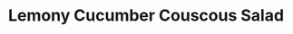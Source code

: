 ---
source_url: https://www.budgetbytes.com/lemony-cucumber-couscous-salad/
slug: lemony-cucumber-couscous-salad
title: Lemony Cucumber Couscous Salad
date_added: '2022-11-27'
description: Lemony Cucumber Couscous Salad is a light, fresh, and vibrant pasta salad
  perfect for any summer meal.
servings: 6 serving(s)
prep_time: 10 Minutes
cook_time: 10 Minutes
total_time: 20 Minutes
categories: ''
tags: ''
ingredients:
- 1.5 cups pearl couscous ($2.20)
- 1 fresh lemon ($0.89)
- 2 Tbsp olive oil ($0.32)
- 1/4 tsp garlic powder ($0.02)
- 1/4 tsp salt ($0.02)
- 1 English cucumber ($1.49)
- 1/4 bunch parsley ($0.27)
- 1/4 tsp freshly cracked pepper ($0.02)
- 3 oz. feta cheese, crumbled ($1.23)
directions:
- Bring a pot of water to a boil. Add the couscous and continue to boil for about
  5 minutes, or until the couscous is tender. Drain the couscous in a colander or
  wire strainer. Rinse briefly with cool water to cool off the couscous, then allow
  to drain while you prepare the rest of the salad.
- Zest the lemon and then squeeze the juice. You'll need about ½ tsp of zest and 3
  Tbsp of juice.
- Add the lemon juice, olive oil, garlic powder, salt, and some freshly cracked pepper
  to a bowl and stir to combine.
- Chop the cucumber into quarter-rounds and roughly chop the parsley.
- Add the cooled and drained couscous to a large bowl along with the cucumber, parsley,
  lemon zest, and feta. Pour the dressing over top, then stir to combine. Serve immediately
  or refrigerate until ready to eat.
---